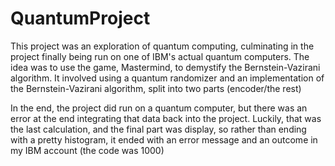 # QuantumProject

This project was an exploration of quantum computing, culminating in the project finally being run on one of IBM's actual quantum computers.
The idea was to use the game, Mastermind, to demystify the Bernstein-Vazirani algorithm. 
It involved using a quantum randomizer and an implementation of the Bernstein-Vazirani algorithm, split into two parts (encoder/the rest)

In the end, the project did run on a quantum computer, but there was an error at the end integrating that data back into the project. 
Luckily, that was the last calculation, and the final part was display, so rather than ending with a pretty histogram, it ended with an error message and an outcome in my IBM account
(the code was 1000)
